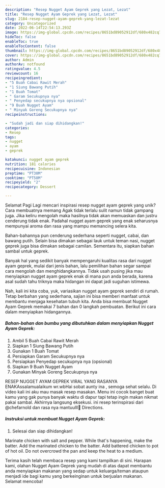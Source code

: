 ```yaml
---
description: "Resep Nugget Ayam Geprek yang Lezat, Lezat"
title: "Resep Nugget Ayam Geprek yang Lezat, Lezat"
slug: 2184-resep-nugget-ayam-geprek-yang-lezat-lezat
category: Uncategorized
date: 2022-06-14T22:54:13.293Z
image: https://img-global.cpcdn.com/recipes/8651bd89052912df/680x482cq70/nugget-ayam-geprek-foto-resep-utama.jpg
hideToc: false
enableToc: true
enableTocContent: false
thumbnail: https://img-global.cpcdn.com/recipes/8651bd89052912df/680x482cq70/nugget-ayam-geprek-foto-resep-utama.jpg
cover: https://img-global.cpcdn.com/recipes/8651bd89052912df/680x482cq70/nugget-ayam-geprek-foto-resep-utama.jpg
author: Admin
authorAv: notfound
ratingvalue: 4.5
reviewcount: 16
recipeingredient:
- "5 Buah Cabai Rawit Merah"
- "1 Siung Bawang Putih"
- "1 Buah Tomat"
- " Garam Secukupnya nya"
- " Penyedap secukupnya nya opsional"
- "9 Buah Nugget Ayam"
- " Minyak Goreng Secukupnya nya"
recipeinstructions:

- "Sudah jadi dan siap dihidangkan!"
categories:
- Resep
tags:
- nugget
- ayam
- geprek

katakunci: nugget ayam geprek 
nutrition: 181 calories
recipecuisine: Indonesian
preptime: "PT30M"
cooktime: "PT58M"
recipeyield: "2"
recipecategory: Dessert

---
```



Selamat Pagi Lagi mencari inspirasi resep nugget ayam geprek yang unik? Cara membuatnya memang Agak tidak terlalu sulit namun tidak gampang juga. Jika keliru mengolah maka hasilnya tidak akan memuaskan dan justru cenderung tidak enak. Padahal nugget ayam geprek yang enak seharusnya mempunyai aroma dan rasa yang mampu memancing selera kita.


Bahan-bahannya pun cenderung sederhana seperti nugget, cabai, dan bawang putih. Selain bisa dimakan sebagai lauk untuk teman nasi, nugget geprek juga bisa dimakan sebagai camilan. Sementara itu, siapkan bahan sambal untuk geprek.

Banyak hal yang sedikit banyak mempengaruhi kualitas rasa dari nugget ayam geprek, mulai dari jenis bahan, lalu pemilihan bahan segar sampai cara mengolah dan menghidangkannya. Tidak usah pusing jika mau menyiapkan nugget ayam geprek enak di mana pun anda berada, karena asal sudah tahu triknya maka hidangan ini dapat jadi suguhan istimewa.


Nah, kali ini kita coba, yuk, variasikan nugget ayam geprek sendiri di rumah. Tetap berbahan yang sederhana, sajian ini bisa memberi manfaat untuk membantu menjaga kesehatan tubuh kita. Anda bisa membuat Nugget Ayam Geprek memakai 7 bahan dan 0 langkah pembuatan. Berikut ini cara dalam menyiapkan hidangannya.

<!--inarticleads1-->

##### Bahan-bahan dan bumbu yang dibutuhkan dalam menyiapkan Nugget Ayam Geprek:

1. Ambil 5 Buah Cabai Rawit Merah
1. Siapkan 1 Siung Bawang Putih
1. Gunakan 1 Buah Tomat
1. Persiapkan  Garam Secukupnya nya
1. Persiapkan  Penyedap secukupnya nya (opsional)
1. Siapkan 9 Buah Nugget Ayam
1. Gunakan  Minyak Goreng Secukupnya nya


RESEP NUGGET AYAM GEPREK VIRAL YANG RASANYA ENAKAssalamualaikum wr.wbHai sobat aunty ina , semoga sehat selalu. Di video kali ini aku mau masak resep masakan. Menu ini cocok banget buat kamu yang gak punya banyak waktu di dapur tapi tetap ingin makan nikmat pakai sambal. Akhirnya langsung eksekusi. ini resep terinspirasi dari @chefarnold dan rasa nya mantuulll🥰 Directions. 

<!--inarticleads2-->

##### Instruksi untuk membuat Nugget Ayam Geprek:


1. Selesai dan siap dihidangkan!

Marinate chicken with salt and pepper. While that&#39;s happening, make the batter. Add the marinated chicken to the batter. Add battered chicken to pot of hot oil. Do not overcrowd the pan and keep the heat to a medium. 

Terima kasih telah membaca resep yang kami tampilkan di sini. Harapan kami, olahan Nugget Ayam Geprek yang mudah di atas dapat membantu anda menyiapkan makanan yang sedap untuk keluarga/teman ataupun menjadi ide bagi kamu yang berkeinginan untuk berjualan makanan. Selamat mencoba!
